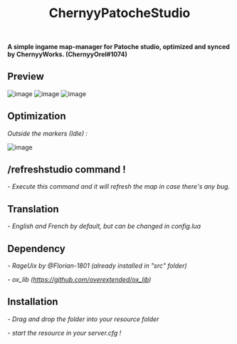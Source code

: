 <div align='center'><h1>ChernyyPatocheStudio</h3></div>
<br>

**A simple ingame map-manager for Patoche studio, optimized and synced by ChernyyWorks. (ChernyyOrel#1074)**

## Preview
![image](https://user-images.githubusercontent.com/92865037/211320682-764c0197-fc50-4f8e-909e-90b06bdd4b72.png)
![image](https://user-images.githubusercontent.com/92865037/212494069-ce36df55-0e0a-4a88-a195-9c054af760a3.png)
![image](https://user-images.githubusercontent.com/92865037/212494115-5cd1e96f-7e46-47f4-a929-348fdbf9e172.png)


## Optimization
*Outside the markers (Idle) :*

![image](https://user-images.githubusercontent.com/92865037/212493923-bfb7b960-de42-4419-a518-b4397c3e77ab.png)

## /refreshstudio command !
*- Execute this command and it will refresh the map in case there's any bug.*

## Translation
*- English and French by default, but can be changed in config.lua*

## Dependency
*- RageUix by @Florian-1801 (already installed in "src" folder)*

*- ox_lib (https://github.com/overextended/ox_lib)*

## Installation
*- Drag and drop the folder into your resource folder*

*- start the resource in your server.cfg !*
